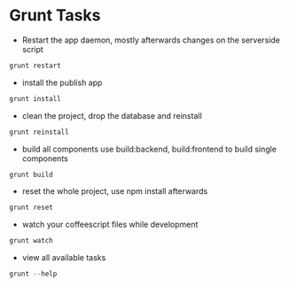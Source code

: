 # Grunt Tasks

* Restart the app daemon, mostly afterwards changes on the serverside script
```js
grunt restart
```
* install the publish app
```js
grunt install
```
* clean the project, drop the database and reinstall
```js
grunt reinstall
```
* build all components use build:backend, build:frontend to build single components
```js
grunt build
```
* reset the whole project, use npm install afterwards
```js
grunt reset
```
* watch your coffeescript files while development
```js
grunt watch
```
* view all available tasks
```js
grunt --help
```